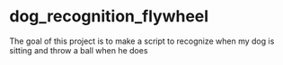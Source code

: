 # dog_recognition_flywheel
The goal of this project is to make a script to recognize when my dog is sitting and throw a ball when he does
